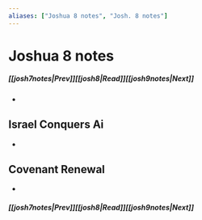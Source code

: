 ```yaml
---
aliases: ["Joshua 8 notes", "Josh. 8 notes"]
---
```

# Joshua 8 notes
##### <span class=arrow-left></span>[[josh7notes|Prev]]<span class=navigation-separator></span>[[josh8|Read]]<span class=navigation-separator></span>[[josh9notes|Next]]<span class=arrow-right></span>
- 
## Israel Conquers Ai
- 
## Covenant Renewal
- 
##### <span class=arrow-left></span>[[josh7notes|Prev]]<span class=navigation-separator></span>[[josh8|Read]]<span class=navigation-separator></span>[[josh9notes|Next]]<span class=arrow-right></span>